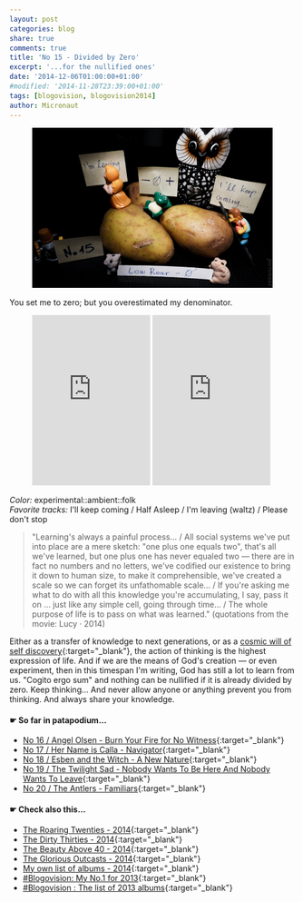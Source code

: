 ```yaml
---
layout: post
categories: blog
share: true
comments: true
title: 'No 15 - Divided by Zero'
excerpt: '...for the nullified ones'
date: '2014-12-06T01:00:00+01:00'
#modified: '2014-11-28T23:39:00+01:00'
tags: [blogovision, blogovision2014]
author: Micronaut
---
```

<figure>
	<a href="/images/posts/blogovision/LowRoar.jpg"><img src="/images/posts/blogovision/LowRoar.jpg" alt="LowRoar-Image" class="center"/></a>
</figure>

You set me to zero; but you overestimated my denominator.

<figure class="half">
	<iframe width="49%" height="300" scrolling="no" frameborder="no" src="https://w.soundcloud.com/player/?url=https%3A//api.soundcloud.com/tracks/148185308&amp;auto_play=false&amp;hide_related=false&amp;show_comments=true&amp;show_user=true&amp;show_reposts=false&amp;visual=true">&nbsp;</iframe>
    <iframe width="49%" height="300" scrolling="no" frameborder="no" src="https://w.soundcloud.com/player/?url=https%3A//api.soundcloud.com/tracks/142582228&amp;auto_play=false&amp;hide_related=false&amp;show_comments=true&amp;show_user=true&amp;show_reposts=false&amp;visual=true">&nbsp;</iframe>
</figure>

*Color:* experimental::ambient::folk<br/>
*Favorite tracks:*  I'll keep coming / 	Half Asleep / I'm leaving (waltz) / Please don't stop

> "Learning's always a painful process... / All social systems we've put into place are a mere sketch: "one plus one equals two", that's all we've learned, but one plus one has never equaled two — there are in fact no numbers and no letters, we've codified our existence to bring it down to human size, to make it comprehensible, we've created a scale so we can forget its unfathomable scale...  /  If you're asking me what to do with all this knowledge you're accumulating, I say, pass it on … just like any simple cell, going through time... / The whole purpose of life is to pass on what was learned." (quotations from the movie: Lucy · 2014)

Either as a transfer of knowledge to next generations, or as a [cosmic will of self discovery](http://www.mixcloud.com/MoonlightFairyTales/acrobats-of-the-mind-vol02/){:target="_blank"}, the action of thinking is the highest expression of life. And if we are the means of God's creation — or even experiment, then in this timespan I'm writing, God has still a lot to learn from us.  "Cogito ergo sum" and nothing can be nullified if it is already divided by zero. Keep thinking... And never allow anyone or anything prevent you from thinking. And always share your knowledge.

#### &#x261B; So far in patapodium...
* [No 16 / Angel Olsen - Burn Your Fire for No Witness](/blog/blogovision2014-no16/){:target="_blank"}
* [No 17 / Her Name is Calla - Navigator](/blog/blogovision2014-no17/){:target="_blank"}
* [No 18 / Esben and the Witch - A New Nature](/blog/blogovision2014-no18/){:target="_blank"}
* [No 19 / The Twilight Sad - Nobody Wants To Be Here And Nobody Wants To Leave](/blog/blogovision2014-no19/){:target="_blank"}
* [No 20 / The Antlers - Familiars](/blog/blogovision2014-no20/){:target="_blank"}

#### &#x261B; Check also this…
* [The Roaring Twenties - 2014](/blog/blogovision2014-the-roaring-twenties/){:target="_blank"}
* [The Dirty Thirties - 2014](/blog/blogovision2014-the-dirty-thirties/){:target="_blank"}
* [The Beauty Above 40 - 2014](/blog/blogovision2014-the-beauty-above-40/){:target="_blank"}
* [The Glorious Outcasts - 2014](/blog/blogovision2014-the-glorious-outcasts-2014/){:target="_blank"}
* [My own list of albums - 2014](/blog/complete-list-2014/){:target="_blank"}
* [#Blogovision: My No.1 for 2013](/blog/blogovision2013-no01/){:target="_blank"}
* [#Blogovision : The list of 2013 albums](/blog/blogovision-my-own-list-of-2013-nominees-albums/){:target="_blank"}
